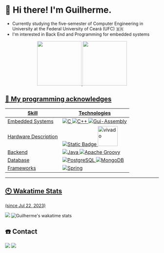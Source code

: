  # 👋 Hi there! I'm Guilherme.

- Currently studying the five-semester of Computer Engineering in University at the Federal University of Ceará (UFC) 🇧🇷 
- I'm interested in Back End and Programming for embedded systems

<div align="center">
  <a href="https://github.com/guiaf04">
  <img height="145em" src="https://github-readme-stats.vercel.app/api?username=guiaf04&show_icons=true&theme=tokyonight&include_all_commits=true&count_private=true"/>
  <img height="145em" src="https://github-readme-stats.vercel.app/api/top-langs/?username=guiaf04&layout=compact&langs_count=7&theme=tokyonight"/>
</div>
   
## 🧰 My programming acknowledges
| Skill | Technologies |
|-------|--------------|
| Embedded Systems | ![C](https://img.shields.io/badge/c-%2300599C.svg?style=for-the-badge&logo=c&logoColor=white) ![C++](https://img.shields.io/badge/c++-%2300599C.svg?style=for-the-badge&logo=c%2B%2B&logoColor=white)   <img alt="Gui-Assembly" src="https://img.shields.io/badge/_-ASM-6E4C13.svg?style=for-the-badge" /> |
| Hardware Description | ![Static Badge](https://img.shields.io/badge/%3C%2F%3E%20VHDL-white) <img width=65 alt="vivado" src="https://maker-hub.georgefox.edu/w/images/8/85/Xilinx_image.jpg" />|
| Backend | <img alt="Java" src="https://img.shields.io/badge/Java-ED8B00?style=for-the-badge&logo=openjdk&logoColor=white" /> ![Apache Groovy](https://img.shields.io/badge/Apache%20Groovy-4298B8.svg?style=for-the-badge&logo=Apache+Groovy&logoColor=white)|
| Database | <img alt="PostgreSQL" src="https://img.shields.io/badge/PostgreSQL-316192?style=for-the-badge&logo=postgresql&logoColor=white" /> ![MongoDB](https://img.shields.io/badge/MongoDB-%234ea94b.svg?style=for-the-badge&logo=mongodb&logoColor=white)|
| Frameworks | ![Spring](https://img.shields.io/badge/spring-%236DB33F.svg?style=for-the-badge&logo=spring&logoColor=white) |

--- 


## 🕙 Wakatime Stats
(since Jul 22, 2023)

<a href="https://wakatime.com/@guiaf04">
    <a href="https://wakatime.com/@19286ac8-09b6-43d6-bb43-ca36fd445687"><img src="https://wakatime.com/badge/user/19286ac8-09b6-43d6-bb43-ca36fd445687.svg"></a>
    <img src="https://github-readme-stats.vercel.app/api/wakatime?username=guiaf04&layout=compact&theme=dark&range=all_time&hide_title=true&hide_border=true" alt="Guilherme's wakatime stats" />
</a>

 ## ☎️ Contact
 
 <div> 
  <a href = "mailto:guilhermearaujo@alu.ufc.br"><img src="https://img.shields.io/badge/-Gmail-%23333?style=for-the-badge&logo=gmail&logoColor=white" target="_blank"></a>
  <a href="https://www.linkedin.com/in/guilhermearaujof2004/">
   <img src=https://img.shields.io/badge/linkedin-%230077B5.svg?style=for-the-badge&logo=linkedin&logoColor=white></img> 
  </a>
</div>


